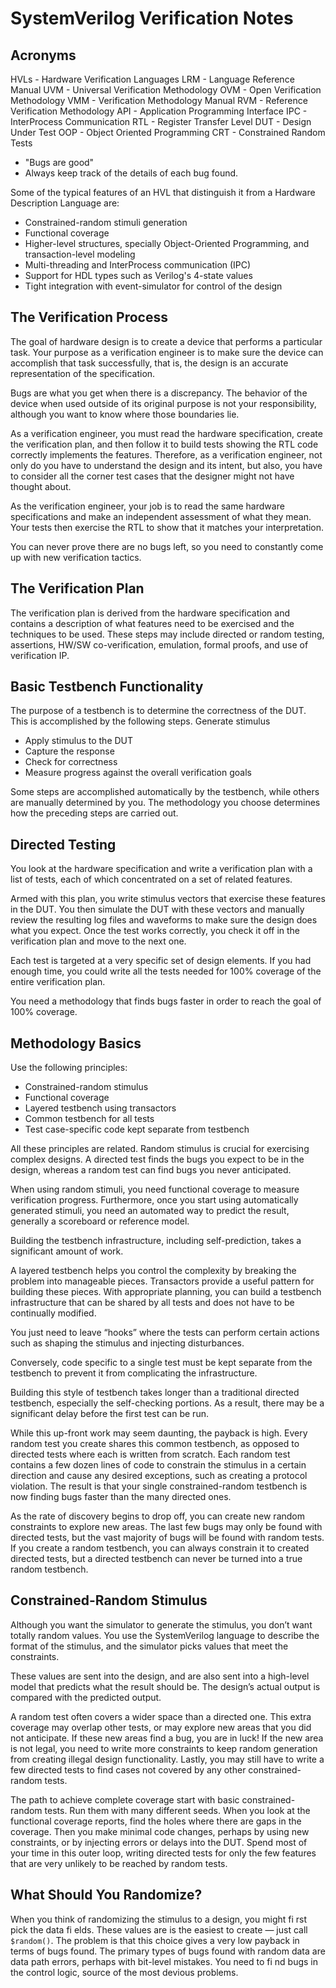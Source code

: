 # SystemVerilog Verification Notes

## Acronyms

HVLs - Hardware Verification Languages
LRM - Language Reference Manual
UVM - Universal Verification Methodology
OVM - Open Verification Methodology
VMM - Verification Methodology Manual
RVM - Reference Verification Methodology 
API - Application Programming Interface
IPC - InterProcess Communication
RTL - Register Transfer Level
DUT - Design Under Test
OOP - Object Oriented Programming
CRT - Constrained Random Tests

- "Bugs are good"
- Always keep track of the details of each bug found.


Some of the typical features of an HVL that distinguish it from a Hardware 
Description Language are:

- Constrained-random stimuli generation
- Functional coverage
- Higher-level structures, specially Object-Oriented Programming, and transaction-level modeling
- Multi-threading and InterProcess communication (IPC)
- Support for HDL types such as Verilog's 4-state values
- Tight integration with event-simulator for control of the design


## The Verification Process

The goal of hardware design is to create a device that performs a particular task.
Your purpose as a verification engineer is to make sure the device can accomplish 
that task successfully, that is, the design is an accurate representation of the
specification.

Bugs are what you get when there is a discrepancy. The behavior of the device 
when used outside of its original purpose is not your responsibility, although 
you want to know where those boundaries lie.

As a verification engineer, you must read the hardware specification, create the
verification plan, and then follow it to build tests showing the RTL code correctly
implements the features. Therefore, as a verification engineer, not only do you 
have to understand the design and its intent, but also, you have to consider all the 
corner test cases that the designer might not have thought about.

As the verification engineer, your job is to read the same hardware specifications
and make an independent assessment of what they mean. Your tests then exercise
the RTL to show that it matches your interpretation.

You can never prove there are no bugs left, so you need to constantly come up 
with new verification tactics.

## The Verification Plan

The verification plan is derived from the hardware specification and contains a
description of what features need to be exercised and the techniques to be used. These
steps may include directed or random testing, assertions, HW/SW co-verification,
emulation, formal proofs, and use of verification IP.

## Basic Testbench Functionality

The purpose of a testbench is to determine the correctness of the DUT. This is
accomplished by the following steps. Generate stimulus

- Apply stimulus to the DUT
- Capture the response
- Check for correctness
- Measure progress against the overall verification goals

Some steps are accomplished automatically by the testbench, while others are
manually determined by you. The methodology you choose determines how the
preceding steps are carried out.

## Directed Testing

You look at the hardware specification and write a verification plan with a 
list of tests, each of which concentrated on a set of related features.

Armed with this plan, you write stimulus vectors that exercise these features 
in the DUT. You then simulate the DUT with these vectors and manually review 
the resulting log files and waveforms to make sure the design does what you 
expect. Once the test works correctly, you check it off in the verification
plan and move to the next one.

Each test is targeted at a very specific set of design elements. If you
had enough time, you could write all the tests needed for 100% coverage of the
entire verification plan.

You need a methodology that finds bugs faster in order to reach the goal of 
100% coverage.


## Methodology Basics

Use the following principles:

- Constrained-random stimulus
- Functional coverage
- Layered testbench using transactors
- Common testbench for all tests
- Test case-specific code kept separate from testbench

All these principles are related. Random stimulus is crucial for exercising
complex designs. A directed test finds the bugs you expect to be in the design,
whereas a random test can find bugs you never anticipated.

When using random stimuli, you need functional coverage to measure verification progress.
Furthermore, once you start using automatically generated stimuli, you need an automated way
to predict the result, generally a scoreboard or reference model.

Building the testbench infrastructure, including self-prediction, takes a 
significant amount of work.

A layered testbench helps you control the complexity by breaking the problem
into manageable pieces. Transactors provide a useful pattern for building these
pieces. With appropriate planning, you can build a testbench infrastructure that can
be shared by all tests and does not have to be continually modified.

You just need to leave “hooks” where the tests can perform certain actions such as shaping
the stimulus and injecting disturbances.

Conversely, code specific to a single test must be kept separate from the testbench to prevent it from complicating the
infrastructure.

Building this style of testbench takes longer than a traditional directed
testbench, especially the self-checking portions. As a result, there may be a
significant delay before the first test can be run. 

While this up-front work may seem daunting, the payback is high. Every random
test you create shares this common testbench, as opposed to directed tests where
each is written from scratch. Each random test contains a few dozen lines of code to
constrain the stimulus in a certain direction and cause any desired exceptions, such
as creating a protocol violation. The result is that your single constrained-random
testbench is now finding bugs faster than the many directed ones.

As the rate of discovery begins to drop off, you can create new random constraints
to explore new areas. The last few bugs may only be found with directed
tests, but the vast majority of bugs will be found with random tests. If you create a
random testbench, you can always constrain it to created directed tests, but a directed
testbench can never be turned into a true random testbench.


## Constrained-Random Stimulus

Although you want the simulator to generate the stimulus, you don’t want totally
random values. You use the SystemVerilog language to describe the format of the
stimulus, and the simulator picks values that meet the constraints.

These values are sent into the design, and are also sent into a high-level model
that predicts what the result should be. The design’s actual output is compared
with the predicted output.

A random test often covers a wider space than a directed one.
This extra coverage may overlap other tests, or may explore new areas that you did
not anticipate. If these new areas find a bug, you are in luck! If the new area is not
legal, you need to write more constraints to keep random generation from creating
illegal design functionality. Lastly, you may still have to write a few directed tests to
find cases not covered by any other constrained-random tests.

The path to achieve complete coverage start with basic constrained-random tests.
Run them with many different seeds. When you look at the functional coverage reports,
find the holes where there are gaps in the coverage. Then you make minimal code
changes, perhaps by using new constraints, or by injecting errors or delays 
into the DUT. Spend most of your time in this outer loop, writing directed tests 
for only the few features that are very unlikely to be reached by random tests.

## What Should You Randomize?

When you think of randomizing the stimulus to a design, you might fi rst pick
the data fi elds. These values are is the easiest to create — just call `$random()`. The
problem is that this choice gives a very low payback in terms of bugs found. The
primary types of bugs found with random data are data path errors, perhaps with
bit-level mistakes. You need to fi nd bugs in the control logic, source of the most
devious problems.
